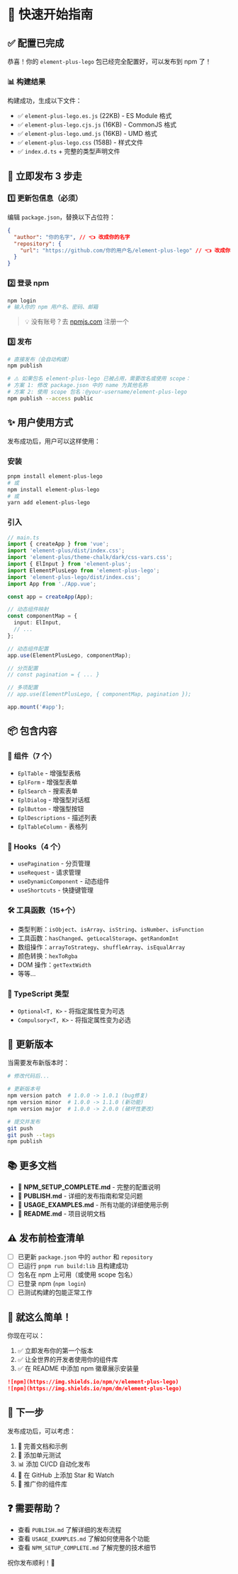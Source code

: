 # 🚀 快速开始指南

## ✅ 配置已完成

恭喜！你的 `element-plus-lego` 包已经完全配置好，可以发布到 npm 了！

### 📊 构建结果

构建成功，生成以下文件：

- ✅ `element-plus-lego.es.js` (22KB) - ES Module 格式
- ✅ `element-plus-lego.cjs.js` (16KB) - CommonJS 格式
- ✅ `element-plus-lego.umd.js` (16KB) - UMD 格式
- ✅ `element-plus-lego.css` (158B) - 样式文件
- ✅ `index.d.ts` + 完整的类型声明文件

## 🎯 立即发布 3 步走

### 1️⃣ 更新包信息（必须）

编辑 `package.json`，替换以下占位符：

```json
{
  "author": "你的名字", // 👈 改成你的名字
  "repository": {
    "url": "https://github.com/你的用户名/element-plus-lego" // 👈 改成你的 GitHub 地址
  }
}
```

### 2️⃣ 登录 npm

```bash
npm login
# 输入你的 npm 用户名、密码、邮箱
```

> 💡 没有账号？去 [npmjs.com](https://www.npmjs.com/) 注册一个

### 3️⃣ 发布

```bash
# 直接发布（会自动构建）
npm publish

# ⚠️ 如果包名 element-plus-lego 已被占用，需要改名或使用 scope：
# 方案 1: 修改 package.json 中的 name 为其他名称
# 方案 2: 使用 scope 包名：@your-username/element-plus-lego
npm publish --access public
```

## ✨ 用户使用方式

发布成功后，用户可以这样使用：

### 安装

```bash
pnpm install element-plus-lego
# 或
npm install element-plus-lego
# 或
yarn add element-plus-lego
```

### 引入

```typescript
// main.ts
import { createApp } from 'vue';
import 'element-plus/dist/index.css';
import 'element-plus/theme-chalk/dark/css-vars.css';
import { ElInput } from 'element-plus';
import ElementPlusLego from 'element-plus-lego';
import 'element-plus-lego/dist/index.css';
import App from './App.vue';

const app = createApp(App);

// 动态组件映射
const componentMap = {
  input: ElInput,
  // ...
};

// 动态组件配置
app.use(ElementPlusLego, componentMap);

// 分页配置
// const pagination = { ... }

// 多项配置
// app.use(ElementPlusLego, { componentMap, pagination });

app.mount('#app');
```

## 📦 包含内容

### 🧩 组件（7 个）

- `EplTable` - 增强型表格
- `EplForm` - 增强型表单
- `EplSearch` - 搜索表单
- `EplDialog` - 增强型对话框
- `EplButton` - 增强型按钮
- `EplDescriptions` - 描述列表
- `EplTableColumn` - 表格列

### 🎣 Hooks（4 个）

- `usePagination` - 分页管理
- `useRequest` - 请求管理
- `useDynamicComponent` - 动态组件
- `useShortcuts` - 快捷键管理

### 🛠️ 工具函数（15+个）

- 类型判断：`isObject`、`isArray`、`isString`、`isNumber`、`isFunction`
- 工具函数：`hasChanged`、`getLocalStorage`、`getRandomInt`
- 数组操作：`arrayToStrategy`、`shuffleArray`、`isEqualArray`
- 颜色转换：`hexToRgba`
- DOM 操作：`getTextWidth`
- 等等...

### 📘 TypeScript 类型

- `Optional<T, K>` - 将指定属性变为可选
- `Compulsory<T, K>` - 将指定属性变为必选

## 🔄 更新版本

当需要发布新版本时：

```bash
# 修改代码后...

# 更新版本号
npm version patch  # 1.0.0 -> 1.0.1 (bug修复)
npm version minor  # 1.0.0 -> 1.1.0 (新功能)
npm version major  # 1.0.0 -> 2.0.0 (破坏性更改)

# 提交并发布
git push
git push --tags
npm publish
```

## 📚 更多文档

- 📖 **NPM_SETUP_COMPLETE.md** - 完整的配置说明
- 📖 **PUBLISH.md** - 详细的发布指南和常见问题
- 📖 **USAGE_EXAMPLES.md** - 所有功能的详细使用示例
- 📖 **README.md** - 项目说明文档

## ⚠️ 发布前检查清单

- [ ] 已更新 `package.json` 中的 `author` 和 `repository`
- [ ] 已运行 `pnpm run build:lib` 且构建成功
- [ ] 包名在 npm 上可用（或使用 scope 包名）
- [ ] 已登录 npm (`npm login`)
- [ ] 已测试构建的包能正常工作

## 🎉 就这么简单！

你现在可以：

1. ✅ 立即发布你的第一个版本
2. ✅ 让全世界的开发者使用你的组件库
3. ✅ 在 README 中添加 npm 徽章展示安装量

```markdown
![npm](https://img.shields.io/npm/v/element-plus-lego)
![npm](https://img.shields.io/npm/dm/element-plus-lego)
```

## 💪 下一步

发布成功后，可以考虑：

1. 📝 完善文档和示例
2. 🧪 添加单元测试
3. 📊 添加 CI/CD 自动化发布
4. 🌟 在 GitHub 上添加 Star 和 Watch
5. 🚀 推广你的组件库

## ❓ 需要帮助？

- 查看 `PUBLISH.md` 了解详细的发布流程
- 查看 `USAGE_EXAMPLES.md` 了解如何使用各个功能
- 查看 `NPM_SETUP_COMPLETE.md` 了解完整的技术细节

祝你发布顺利！🎊
